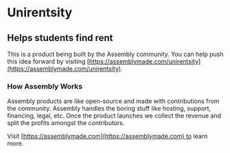 # Unirentsity

## Helps students find rent

This is a product being built by the Assembly community. You can help push this idea forward by visiting [https://assemblymade.com/unirentsity](https://assemblymade.com/unirentsity).

### How Assembly Works

Assembly products are like open-source and made with contributions from the community. Assembly handles the boring stuff like hosting, support, financing, legal, etc. Once the product launches we collect the revenue and split the profits amongst the contributors.

Visit [https://assemblymade.com](https://assemblymade.com) to learn more.
